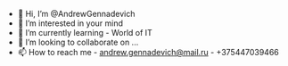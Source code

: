 - 👋 Hi, I’m @AndrewGennadevich
- 👀 I’m interested in your mind 
- 🌱 I’m currently learning - World of IT 
- 💞️ I’m looking to collaborate on ...
- 📫 How to reach me - andrew.gennadevich@mail.ru
                     - +375447039466

<!---
AndrewGennadevich/AndrewGennadevich is a ✨ special ✨ repository because its `README.md` (this file) appears on your GitHub profile.
You can click the Preview link to take a look at your changes.
--->
